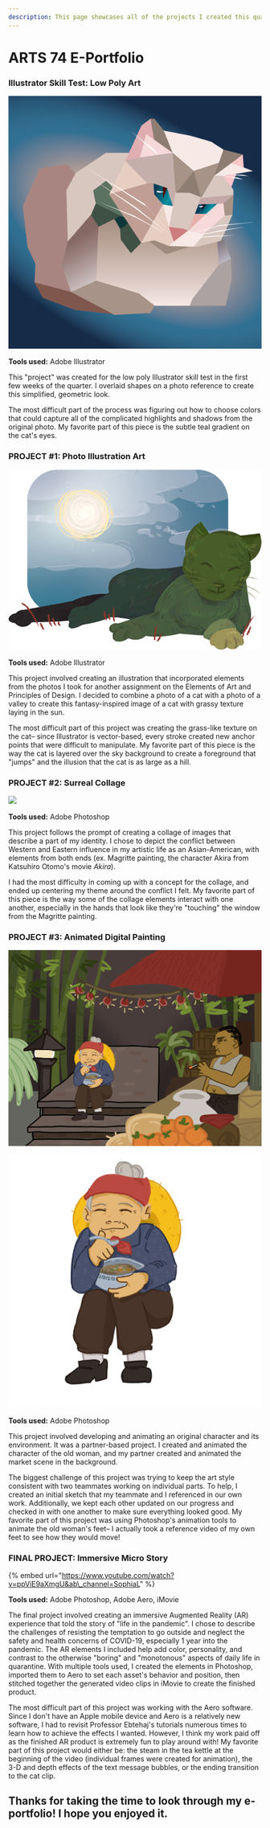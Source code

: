 ```yaml
---
description: This page showcases all of the projects I created this quarter for ARTS 74!
---
```


# ARTS 74 E-Portfolio

### **Illustrator Skill Test:** Low Poly Art

![](.gitbook/assets/arts74skilltest-1-.png)

**Tools used:** Adobe Illustrator

This "project" was created for the low poly Illustrator skill test in the first few weeks of the quarter. I overlaid shapes on a photo reference to create this simplified, geometric look. 

The most difficult part of the process was figuring out how to choose colors that could capture all of the complicated highlights and shadows from the original photo. My favorite part of this piece is the subtle teal gradient on the cat's eyes. 

### PROJECT \#1: Photo Illustration Art

![](.gitbook/assets/arts74assignment1newnew.png)

**Tools used:** Adobe Illustrator

This project involved creating an illustration that incorporated elements from the photos I took for another assignment on the Elements of Art and Principles of Design. I decided to combine a photo of a cat with a photo of a valley to create this fantasy-inspired image of a cat with grassy texture laying in the sun. 

The most difficult part of this project was creating the grass-like texture on the cat– since Illustrator is vector-based, every stroke created new anchor points that were difficult to manipulate. My favorite part of this piece is the way the cat is layered over the sky background to create a foreground that "jumps" and the illusion that the cat is as large as a hill. 

### PROJECT \#2: Surreal Collage

![](.gitbook/assets/sophialingproject2.png)

**Tools used:** Adobe Photoshop

This project follows the prompt of creating a collage of images that describe a part of my identity. I chose to depict the conflict between Western and Eastern influence in my artistic life as an Asian-American, with elements from both ends \(ex. Magritte painting, the character Akira from Katsuhiro Otomo's movie _Akira_\).

I had the most difficulty in coming up with a concept for the collage, and ended up centering my theme around the conflict I felt. My favorite part of this piece is the way some of the collage elements interact with one another, especially in the hands that look like they're "touching" the window from the Magritte painting. 

### PROJECT \#3: Animated Digital Painting

![Combined GIF and animated background ](.gitbook/assets/animatedproject.gif)

![GIF I created of an old woman eating noodles](.gitbook/assets/arts74woman-1-.gif)

**Tools used:** Adobe Photoshop

This project involved developing and animating an original character and its environment. It was a partner-based project. I created and animated the character of the old woman, and my partner created and animated the market scene in the background.

The biggest challenge of this project was trying to keep the art style consistent with two teammates working on individual parts. To help, I created an initial sketch that my teammate and I referenced in our own work. Additionally, we kept each other updated on our progress and checked in with one another to make sure everything looked good. My favorite part of this project was using Photoshop's animation tools to animate the old woman's feet– I actually took a reference video of my own feet to see how they would move! 

### FINAL PROJECT: Immersive Micro Story 

{% embed url="https://www.youtube.com/watch?v=ppViE9aXmgU&ab\_channel=SophiaL" %}

**Tools used:** Adobe Photoshop, Adobe Aero, iMovie

The final project involved creating an immersive Augmented Reality \(AR\) experience that told the story of "life in the pandemic". I chose to describe the challenges of resisting the temptation to go outside and neglect the safety and health concerns of COVID-19, especially 1 year into the pandemic. The AR elements I included help add color, personality, and contrast to the otherwise "boring" and "monotonous" aspects of daily life in quarantine. With multiple tools used, I created the elements in Photoshop, imported them to Aero to set each asset's behavior and position, then stitched together the generated video clips in iMovie to create the finished product. 

The most difficult part of this project was working with the Aero software. Since I don't have an Apple mobile device and Aero is a relatively new software, I had to revisit Professor Ebtehaj's tutorials numerous times to learn how to achieve the effects I wanted. However, I think my work paid off as the finished AR product is extremely fun to play around with! My favorite part of this project would either be: the steam in the tea kettle at the beginning of the video \(individual frames were created for animation\), the 3-D and depth effects of the text message bubbles, or the ending transition to the cat clip. 

## Thanks for taking the time to look through my e-portfolio! I hope you enjoyed it. 

